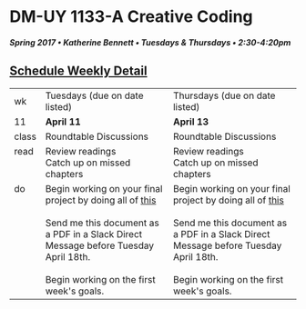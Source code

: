 # DM-UY 1133-A Creative Coding
##### Spring 2017 • Katherine Bennett • Tuesdays & Thursdays • 2:30-4:20pm 

## [Schedule Weekly Detail](Calendar.md) 

<table>
<tr>
<td>wk</td>
<td>Tuesdays (due on date listed)</td>
<td>Thursdays (due on date listed)</td>
</tr>
<!-- dates -->
<tr>
  <td valign="top">11</td>
  <td valign="top" width="48%"><strong>April 11</strong></td>
  <td valign="top" width="48%"><strong>April 13</strong></td>
</tr>
<!-- class -->
<tr>
	<td valign="top">class</td>
	<!-- day Tues -->
	<td valign="top" width="48%">
	Roundtable Discussions <br>
	</td>
	<!-- day Thurs -->
	<td valign="top" width="48%">
	Roundtable Discussions <br>
	</td>
<!-- homework -->
<tr>
  <td valign="top">read</td>
  	<!-- day Tues -->
  	<td valign="top"> 
	Review readings<br>
	Catch up on missed chapters <br>
	</td>
  	<!-- day Thurs -->
  	<td valign="top"> 
  	Review readings<br>
	Catch up on missed chapters <br>
  	</td>
 </tr>
 <!-- do -->
<tr>
  <td valign = "top">do</td>
	<!-- day Tues -->
 	<td valign = "top"> 	
 		Begin working on your final project by doing all of <a href = "Final_Project_scheduler_TaskManager.md">this</a> <br> <br>
 	    Send me this document as a PDF in a Slack Direct Message before Tuesday April 18th. <br>
 	    <br>
 	    Begin working on the first week's goals.<br>
 	</td>
  	<!-- day Thurs -->
  	<td valign = "top">
		Begin working on your final project by doing all of <a href = "Final_Project_scheduler_TaskManager.md">this</a> <br> <br>
 	    Send me this document as a PDF in a Slack Direct Message before Tuesday April 18th. <br>
 	    <br>
 	    Begin working on the first week's goals.<br>
  	</td>	
</tr>
</table>